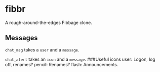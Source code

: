 # fibbr

A rough-around-the-edges Fibbage clone.

## Messages

`chat_msg` takes a `user` and a `message`.

`chat_alert` takes an `icon` and a `message`.
###Useful icons
user: Logon, log off, renames?
pencil: Renames?
flash: Announcements.
